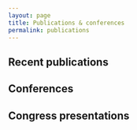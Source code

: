 ```yaml
---
layout: page
title: Publications & conferences
permalink: publications
---
```


## Recent publications

## Conferences

## Congress presentations
